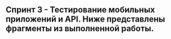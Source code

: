 ## Спринт 3 - Тестирование мобильных приложений и API. Ниже представлены фрагменты из выполненной работы.
